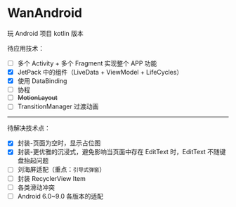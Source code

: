 # WanAndroid
玩 Android 项目 kotlin 版本

待应用技术：
- [ ] 多个 Activity + 多个 Fragment 实现整个 APP 功能
- [x] JetPack 中的组件（LiveData + ViewModel + LifeCycles）
- [x] 使用 DataBinding
- [ ] 协程
- [ ] ~~MotionLayout~~
- [ ] TransitionManager 过渡动画

----

待解决技术点：
- [x] 封装-页面为空时，显示占位图
- [x] 封装-更优雅的沉浸式，避免影响当页面中存在 EditText 时，EditText 不随键盘抬起问题
- [ ] 刘海屏适配（重点：`引导式弹窗`）
- [ ] 封装 RecyclerView Item
- [ ] 各类滑动冲突
- [ ] Android 6.0~9.0 各版本的适配
